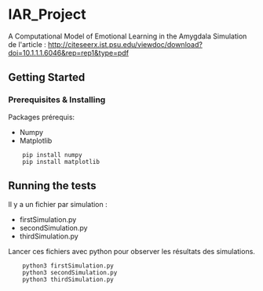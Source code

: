 # IAR_Project
A Computational Model of Emotional Learning in the Amygdala
Simulation de l'article : http://citeseerx.ist.psu.edu/viewdoc/download?doi=10.1.1.1.6046&rep=rep1&type=pdf

## Getting Started

### Prerequisites & Installing

Packages prérequis:
-	Numpy
-	Matplotlib

```
	pip install numpy
	pip install matplotlib
```

## Running the tests
Il y a un fichier par simulation :
-	firstSimulation.py
-	secondSimulation.py
-	thirdSimulation.py

Lancer ces fichiers avec python pour observer les résultats des simulations.

```
	python3 firstSimulation.py
	python3 secondSimulation.py
	python3 thirdSimulation.py
```

